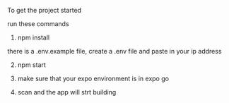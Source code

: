 To get the project started

run these commands

1. npm install

there is a .env.example file, create a .env file and paste in your ip address

2. npm start

3. make sure that your expo environment is in expo go

4. scan and the app will strt building
